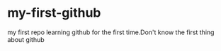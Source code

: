 # my-first-github
my first repo
learning github for the first time.Don't know the first thing about github
